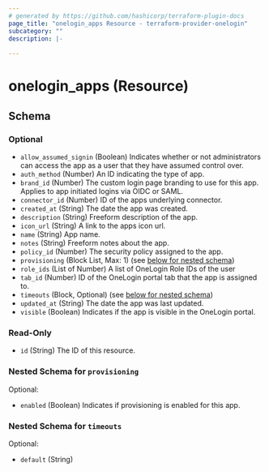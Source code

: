 ```yaml
---
# generated by https://github.com/hashicorp/terraform-plugin-docs
page_title: "onelogin_apps Resource - terraform-provider-onelogin"
subcategory: ""
description: |-
  
---
```


# onelogin_apps (Resource)





<!-- schema generated by tfplugindocs -->
## Schema

### Optional

- `allow_assumed_signin` (Boolean) Indicates whether or not administrators can access the app as a user that they have assumed control over.
- `auth_method` (Number) An ID indicating the type of app.
- `brand_id` (Number) The custom login page branding to use for this app. Applies to app initiated logins via OIDC or SAML.
- `connector_id` (Number) ID of the apps underlying connector.
- `created_at` (String) The date the app was created.
- `description` (String) Freeform description of the app.
- `icon_url` (String) A link to the apps icon url.
- `name` (String) App name.
- `notes` (String) Freeform notes about the app.
- `policy_id` (Number) The security policy assigned to the app.
- `provisioning` (Block List, Max: 1) (see [below for nested schema](#nestedblock--provisioning))
- `role_ids` (List of Number) A list of OneLogin Role IDs of the user
- `tab_id` (Number) ID of the OneLogin portal tab that the app is assigned to.
- `timeouts` (Block, Optional) (see [below for nested schema](#nestedblock--timeouts))
- `updated_at` (String) The date the app was last updated.
- `visible` (Boolean) Indicates if the app is visible in the OneLogin portal.

### Read-Only

- `id` (String) The ID of this resource.

<a id="nestedblock--provisioning"></a>
### Nested Schema for `provisioning`

Optional:

- `enabled` (Boolean) Indicates if provisioning is enabled for this app.


<a id="nestedblock--timeouts"></a>
### Nested Schema for `timeouts`

Optional:

- `default` (String)


